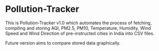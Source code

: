 # Pollution-Tracker

This is Pollution-Tracker v1.0 which automates the process of fetching, compiling and storing AQI, PM2.5, PM10, Temperature, Humidity, Wind Speed and Wind Direction of pre-instructed cities in India into CSV files.

Future version aims to compare stored data graphically.
